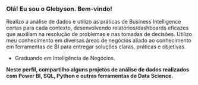 ### Olá! Eu sou o Glebyson. Bem-vindo!

Realizo a análise de dados e utilizo as práticas de Business Intelligence certas para cada contexto, desenvolvendo relatórios/dashboards eficazes que auxiliam na resolução de problemas e nas tomadas de decisões. Utilizo meu conhecimento em diversas áreas de negócios aliado ao conhecimento em ferramentas de BI para entregar soluções claras, práticas e objetivas.

* Graduando em Inteligência de Negócios.




**Neste perfil, compartilho alguns projetos de análise de dados realizados com Power BI, SQL, Python e outras ferramentas de Data Science.**
